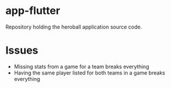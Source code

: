 # app-flutter
Repository holding the heroball application source code.


# Issues
- Missing stats from a game for a team breaks everything
- Having the same player listed for both teams in a game breaks everything